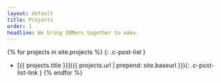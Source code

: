 ```yaml
---
layout: default
title: Projects
order: 1
headline: We bring IBMers together to make.
---
```


{% for projects in site.projects %}
{: .c-post-list }
- [{{ projects.title }}]({{ projects.url | prepend: site.baseurl }}){: .c-post-list-link }
{% endfor %}

